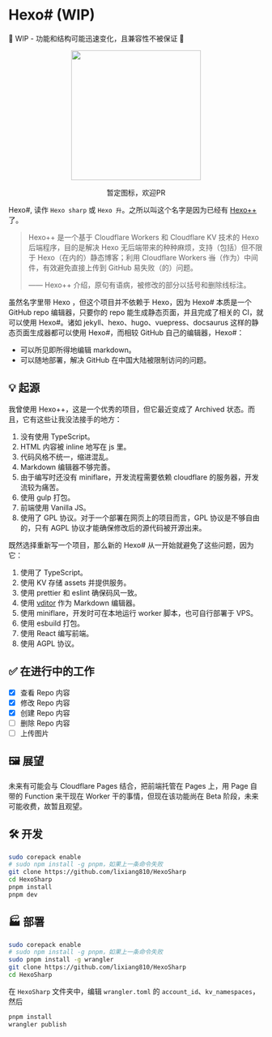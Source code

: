 # Hexo\# (WIP)

🚧 WIP - 功能和结构可能迅速变化，且兼容性不被保证 🚧

<div align="center">
  <img src="https://github.com/lixiang810/HexoSharp/raw/main/src/frontend/static/favicon.svg" style="height: 256px; width: 256px" />
  <p>暂定图标，欢迎PR</p>
</div>

Hexo\#, 读作 `Hexo sharp` 或 `Hexo 升`。之所以叫这个名字是因为已经有 [Hexo++](https://github.com/HexoPlusPlus/HexoPlusPlus) 了。

> Hexo++ 是一个基于 Cloudflare Workers 和 Cloudflare KV 技术的 Hexo 后端程序，目的是解决 Hexo 无后端带来的种种麻烦，支持（包括）但不限于 Hexo（在内的）静态博客；利用 Cloudflare Workers ~~当~~（作为）中间件，有效避免直接上传到 GitHub 易失败（的）问题。
>
> —— Hexo++ 介绍，原句有语病，被修改的部分以括号和删除线标注。

虽然名字里带 Hexo ，但这个项目并不依赖于 Hexo，因为 Hexo\# 本质是一个 GitHub repo 编辑器，只要你的 repo 能生成静态页面，并且完成了相关的 CI，就可以使用 Hexo\#。诸如 jekyll、hexo、hugo、vuepress、docsaurus 这样的静态页面生成器都可以使用 Hexo\#，而相较 GitHub 自己的编辑器，Hexo\#：

- 可以所见即所得地编辑 markdown。
- 可以随地部署，解决 GitHub 在中国大陆被限制访问的问题。

## 💡 起源

我曾使用 Hexo++，这是一个优秀的项目，但它最近变成了 Archived 状态。而且，它有这些让我没法接手的地方：

1. 没有使用 TypeScript。
2. HTML 内容被 inline 地写在 js 里。
3. 代码风格不统一，缩进混乱。
4. Markdown 编辑器不够完善。
5. 由于编写时还没有 miniflare，开发流程需要依赖 cloudflare 的服务器，开发流较为痛苦。
6. 使用 gulp 打包。
7. 前端使用 Vanilla JS。
8. 使用了 GPL 协议。对于一个部署在网页上的项目而言，GPL 协议是不够自由的，只有 AGPL 协议才能确保修改后的源代码被开源出来。

既然选择重新写一个项目，那么新的 Hexo\# 从一开始就避免了这些问题，因为它：

1. 使用了 TypeScript。
2. 使用 KV 存储 assets 并提供服务。
3. 使用 prettier 和 eslint 确保码风一致。
4. 使用 [vditor](https://github.com/Vanessa219/vditor) 作为 Markdown 编辑器。
5. 使用 miniflare，开发时可在本地运行 worker 脚本，也可自行部署于 VPS。
6. 使用 esbuild 打包。
7. 使用 React 编写前端。
8. 使用 AGPL 协议。

## ✅ 在进行中的工作

* [X]  查看 Repo 内容
* [X]  修改 Repo 内容
* [X]  创建 Repo 内容
* [ ]  删除 Repo 内容
* [ ]  上传图片

## 🖼️ 展望

未来有可能会与 Cloudflare Pages 结合，把前端托管在 Pages 上，用 Page 自带的 Function 来干现在 Worker 干的事情，但现在该功能尚在 Beta 阶段，未来可能收费，故暂且观望。

## 🛠️ 开发

```bash
sudo corepack enable
# sudo npm install -g pnpm，如果上一条命令失败
git clone https://github.com/lixiang810/HexoSharp
cd HexoSharp
pnpm install
pnpm dev
```

## 🏭 部署

```bash
sudo corepack enable
# sudo npm install -g pnpm，如果上一条命令失败
sudo pnpm install -g wrangler
git clone https://github.com/lixiang810/HexoSharp
cd HexoSharp
```

在 `HexoSharp` 文件夹中，编辑 `wrangler.toml` 的 `account_id`、`kv_namespaces`，然后

```bash
pnpm install
wrangler publish
```
